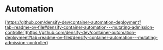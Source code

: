 # Automation

[https://github.com/densify-dev/container-automation-deployment?tab=readme-ov-file#densify-container-automation---mutating-admission-controller](https://github.com/densify-dev/container-automation-deployment?tab=readme-ov-file#densify-container-automation---mutating-admission-controller)
